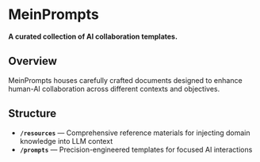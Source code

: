 # MeinPrompts

**A curated collection of AI collaboration templates.**

## Overview
MeinPrompts houses carefully crafted documents designed to enhance human-AI collaboration across different contexts and objectives.

## Structure
- **`/resources`** — Comprehensive reference materials for injecting domain knowledge into LLM context
- **`/prompts`** — Precision-engineered templates for focused AI interactions